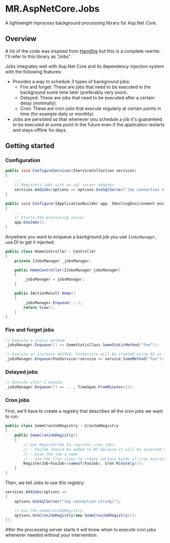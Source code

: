 # MR.AspNetCore.Jobs

A lightweight inprocess background processing library for Asp.Net Core.

## Overview

A lot of the code was inspired from [Hangfire](https://github.com/HangfireIO/Hangfire) but this is a complete rewrite. I'll refer to this library as "Jobs".

Jobs integrates well with Asp.Net Core and its dependency injection system with the following features:

- Provides a way to schedule 3 types of background jobs:
    - Fire and forget: These are jobs that need to be executed in the background some time later (preferably very soon).
    - Delayed: These are jobs that need to be executed after a certain delay (minimally).
    - Cron: These are cron jobs that execute regularly at certain points in time (for example daily or monthly).
- Jobs are persisted so that whenever you schedule a job it's guaranteed to be executed at some point in the future even if the application restarts and stays offline for days.

## Getting started

### Configuration
```cs
public void ConfigureServices(IServiceCollection services)
{
    ...
    // Registers Jobs with an sql server adapter
    services.AddJobs(options => options.UseSqlServer("[my connection string]"));
}

public void Configure(IApplicationBuilder app, IHostingEnvironment env, ILoggerFactory loggerFactory)
{
    ...
    // Starts the processing server
    app.UseJobs();
}
```

Anywhere you want to enqueue a background job you use `IJobsManager`, use DI to get it injected:
```cs
public class HomeController : Controller
{
    private IJobsManager _jobsManager;

    public HomeController(IJobsManager jobsManager)
    {
        _jobsManager = jobsManager;
    }

    public IActionResult Home()
    {
        _jobsManager.Enqueue(...);
        return View();
    }
}
```

### Fire and forget jobs
```cs
// Execute a static method.
_jobsManager.Enqueue(() => SomeStaticClass.SomeStaticMethod("foo"));

// Execute an instance method. FooService will be created using DI so it is injectable.
_jobsManager.Enqueue<FooService>(service => service.SomeMethod("foo"));
```

### Delayed jobs
```cs
// Execute after 1 minute.
_jobsManager.Enqueue(() => ..., TimeSpan.FromMinutes(1));
```

### Cron jobs
First, we'll have to create a registry that describes all the cron jobs we want to run:

```cs
public class SomeCronJobRegistry : CronJobRegistry
{
    public SomeCronJobRegistry()
    {
        // Use RegisterJob to register cron jobs:
        // - FooJob should be added to DI because it will be injected when executing the job.
        // - Give the job a name.
        // - Use the Cron class to create various kinds of cron expressions.
        RegisterJob<FooJob>(nameof(FooJob), Cron.Minutely());
    }
}
```

Then, we tell Jobs to use this registry:
```cs
services.AddJobs(options =>
{
    options.UseSqlServer("[my connection string]");

    // Use the SomeCronJobRegistry.
    options.UseCronJobRegistry(new SomeCronJobRegistry());
});
```

After the processing server starts it will know when to execute cron jobs whenever needed without your intervention.
